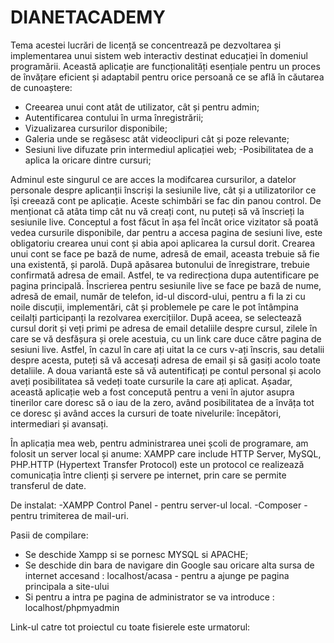 # DIANETACADEMY
Tema acestei lucrări de licență se concentrează pe dezvoltarea și implementarea unui sistem web interactiv destinat educației în domeniul programării.
 Această aplicație are funcționalități esențiale pentru un proces de învățare eficient și adaptabil pentru orice persoană ce se află în căutarea de cunoaștere:
 - Creearea unui cont atât de utilizator, cât și pentru admin;
 - Autentificarea contului în urma înregistrării;
- Vizualizarea cursurilor disponibile;
- Galeria unde se regăsesc atât videoclipuri cât și poze relevante;
- Sesiuni live difuzate prin intermediul aplicației web;
-Posibilitatea de a aplica la oricare dintre cursuri;

Adminul este singurul ce are acces la modifcarea cursurilor, a datelor personale despre aplicanții înscriși la sesiunile live, cât și a utilizatorilor ce își creează cont pe aplicație. Aceste schimbări se fac din panou control.
De menționat că atâta timp cât nu vă creați cont, nu puteți să vă înscrieți la sesiunile live. Conceptul a fost făcut în așa fel încât orice vizitator să poată vedea cursurile disponibile, dar pentru a accesa pagina de sesiuni live, este obligatoriu crearea unui cont și abia apoi aplicarea la cursul dorit.  Crearea unui cont se face pe bază de nume, adresă de email, aceasta trebuie să fie una existentă, și parolă. După apăsarea butonului de înregistrare, trebuie confirmată adresa de email. Astfel, te va redirecționa dupa autentificare pe pagina principală.
Înscrierea pentru sesiunile live se face pe bază de nume, adresă de email, număr de telefon, id-ul discord-ului, pentru a fi la zi cu noile discuții, implementări, cât și problemele pe care le pot întâmpina ceilalți participanți la rezolvarea exercițiilor. După aceea, se selectează cursul dorit și veți primi pe adresa de email detaliile despre cursul, zilele în care se vă desfășura și orele acestuia, cu un link care duce către pagina de sesiuni live. 
Astfel, în cazul în care ați uitat la ce curs v-ați înscris, sau detalii despre acesta, puteți să vă accesați adresa de email și să gasiți acolo toate detaliile. 
A doua variantă este să  vă autentificați pe contul personal și acolo aveți posibilitatea să vedeți toate cursurile la care ați aplicat.
Așadar, această aplicație web a fost concepută pentru a veni în ajutor asupra tinerilor care doresc să o iau de la zero, având posibilitatea de a învăța tot ce doresc și având acces la cursuri de toate nivelurile: începători, intermediari și avansați.

În aplicația mea web, pentru administrarea unei școli de programare, am folosit un server local și anume: XAMPP care include HTTP Server, MySQL, PHP.HTTP (Hypertext Transfer Protocol) este un protocol ce realizează comunicația între clienți și servere pe internet, prin care se permite transferul de date.

De instalat:
 -XAMPP Control Panel - pentru server-ul local.
 -Composer - pentru trimiterea de mail-uri.
 

 Pasii de compilare:
 - Se deschide Xampp si se pornesc  MYSQL si APACHE;
 - Se deschide din bara de navigare din Google sau oricare alta sursa de internet accesand : localhost/acasa - pentru a ajunge pe pagina principala a site-ului
 - Si pentru a intra pe pagina de administrator se va introduce : localhost/phpmyadmin

 Link-ul catre tot proiectul cu toate fisierele este urmatorul:    
